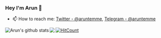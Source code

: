 ### Hey I'm Arun 👋


- 📫 How to reach me: [Twitter - @aruntemme](https://twitter.com/aruntemme), [Telegram - @aruntemme](https://t.me/aruntemme)
<a href="https://github.com/aruntemme">
 <img align="left" src="https://github-readme-stats.vercel.app/api?username=aruntemme&show_icons=true&theme=radical&line_height=27" alt="Arun's github stats"/>
</a>
<a href="https://github.com/aruntemme">
  <img align="left" src="https://github-readme-stats.vercel.app/api/top-langs/?username=aruntemme&theme=radical&hide_langs_below=1" />
</a>

[![HitCount](http://hits.dwyl.com/aruntemme/aruntemme.svg)](http://hits.dwyl.com/aruntemme/aruntemme)
